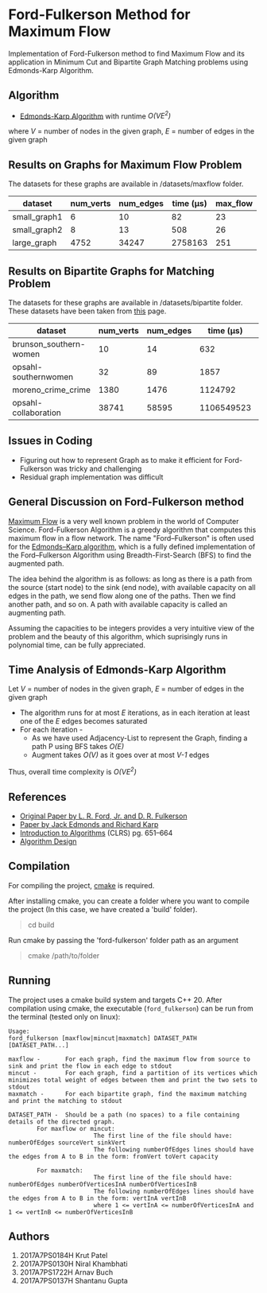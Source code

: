 # Ford-Fulkerson Method for Maximum Flow
Implementation of Ford-Fulkerson method to find Maximum Flow and its application in Minimum Cut and Bipartite Graph Matching problems using Edmonds-Karp Algorithm.

## Algorithm 
* [Edmonds-Karp Algorithm](https://en.wikipedia.org/wiki/Edmonds%E2%80%93Karp_algorithm) with runtime *O(VE<sup>2</sup>)*

where *V* = number of nodes in the given graph, *E* = number of edges in the given graph

## Results on Graphs for Maximum Flow Problem
The datasets for these graphs are available in /datasets/maxflow folder.

dataset|num_verts|num_edges|time (μs)|max_flow
-|-|-|-|-
small_graph1|6|10|82|23
small_graph2|8|13|508|26
large_graph|4752|34247|2758163|251

## Results on Bipartite Graphs for Matching Problem
The datasets for these graphs are available in /datasets/bipartite folder.
These datasets have been taken from [this](http://konect.uni-koblenz.de/networks/) page.

dataset|num_verts|num_edges|time (μs)|max_matching
-|-|-|-|-
brunson_southern-women|10|14|632|5
opsahl-southernwomen|32|89|1857|14
moreno_crime_crime|1380|1476|1124792|451
opsahl-collaboration|38741|58595|1106549523|12652

## Issues in Coding
* Figuring out how to represent Graph as to make it efficient for Ford-Fulkerson was tricky and challenging
* Residual graph implementation was difficult

## General Discussion on Ford-Fulkerson method
[Maximum Flow](https://en.wikipedia.org/wiki/Maximum_flow_problem) is a very well known problem in the world of Computer Science. Ford-Fulkerson Algorithm is a greedy algorithm that computes this maximum flow in a flow network. The name "Ford–Fulkerson" is often used for the [Edmonds–Karp algorithm](https://en.wikipedia.org/wiki/Edmonds%E2%80%93Karp_algorithm), which is a fully defined implementation of the Ford–Fulkerson Algorithm using Breadth-First-Search (BFS) to find the augmented path. 

The idea behind the algorithm is as follows: as long as there is a path from the source (start node) to the sink (end node), with available capacity on all edges in the path, we send flow along one of the paths. Then we find another path, and so on. A path with available capacity is called an augmenting path. 

Assuming the capacities to be integers provides a very intuitive view of the problem and the beauty of this algorithm, which suprisingly runs in polynomial time, can be fully appreciated.

## Time Analysis of Edmonds-Karp Algorithm
Let *V* = number of nodes in the given graph, *E* = number of edges in the given graph
* The algorithm runs for at most *E* iterations, as in each iteration at least one of the *E* edges becomes saturated
* For each iteration -
  * As we have used Adjacency-List to represent the Graph, finding a path P using BFS takes *O(E)*
  * Augment takes *O(V)* as it goes over at most *V-1* edges

Thus, overall time complexity is *O(VE<sup>2</sup>)*

## References
* [Original Paper by L. R. Ford, Jr. and D. R. Fulkerson](http://www.cs.yale.edu/homes/lans/readings/routing/ford-max_flow-1956.pdf)
* [Paper by Jack Edmonds and Richard Karp](http://www.eecs.umich.edu/%7Epettie/matching/Edmonds-Karp-network-flow.pdf)
* [Introduction to Algorithms](https://en.wikipedia.org/wiki/Introduction_to_Algorithms) (CLRS) pg. 651–664
* [Algorithm Design](https://www.cs.princeton.edu/~wayne/kleinberg-tardos/pdf/07NetworkFlowI.pdf)

## Compilation
For compiling the project, [cmake](cmake.org) is required.

After installing cmake, you can create a folder where you want to compile the project (In this case, we have created a 'build' folder).
> cd build

Run cmake by passing the 'ford-fulkerson' folder path as an argument
> cmake /path/to/folder

## Running
The project uses a cmake build system and targets C++ 20. After compilation using cmake, the executable (`ford_fulkerson`) can be run from the terminal (tested only on linux):
```
Usage:
ford_fulkerson [maxflow|mincut|maxmatch] DATASET_PATH [DATASET_PATH...]

maxflow -       For each graph, find the maximum flow from source to sink and print the flow in each edge to stdout
mincut -        For each graph, find a partition of its vertices which minimizes total weight of edges between them and print the two sets to stdout
maxmatch -      For each bipartite graph, find the maximum matching and print the matching to stdout

DATASET_PATH -  Should be a path (no spaces) to a file containing details of the directed graph.
        For maxflow or mincut:
                        The first line of the file should have: numberOfEdges sourceVert sinkVert
                        The following numberOfEdges lines should have the edges from A to B in the form: fromVert toVert capacity

        For maxmatch:
                        The first line of the file should have: numberOfEdges numberOfVerticesInA numberOfVerticesInB
                        The following numberOfEdges lines should have the edges from A to B in the form: vertInA vertInB
                        where 1 <= vertInA <= numberOfVerticesInA and 1 <= vertInB <= numberOfVerticesInB
```

## Authors
1. 2017A7PS0184H Krut Patel
2. 2017A7PS0130H Niral Khambhati
3. 2017A7PS1722H Arnav Buch
4. 2017A7PS0137H Shantanu Gupta